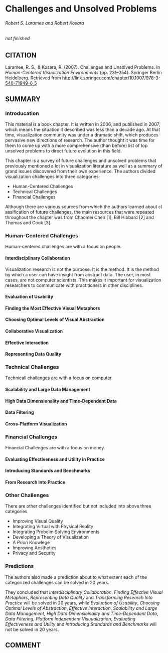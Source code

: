 # Challenges and Unsolved Problems
###### Robert S. Laramee and Robert Kosara
###### not finished

## CITATION
Laramee, R. S., & Kosara, R. (2007). Challenges and Unsolved Problems. In *Human-Centered Visualization Environments* (pp. 231–254). Springer Berlin Heidelberg. Retrieved from http://link.springer.com/chapter/10.1007/978-3-540-71949-6_5

## SUMMARY
### Introducation
This material is a book chapter. It is written in 2006, and published in 2007, which means the situation it described was less than a decade ago. At that time, visualization community was under a dramatic shift, which produces pervasive new directions of research. The author thought it was time for them to come up with a more comprehensive (than before) list of top unsolved problems to direct future evolution in this field.

This chapter is a survey of future challenges and unsolved problems that previously mentioned a lot in visualization literature as well as a summary of grand issues discovered from their own experience. The authors divided visualization challenges into three categories:

* Human-Centered Challenges
* Technical Challenges
* Financial Challenges

Although there are various sources from which the authors learned about cl assification of future challenges, the main resources that were repeated throughout the chapter was from Chaomei Chen [1], Bill Hibbard [2] and Thomas and Cook [3].

### Human-Centered Challenges

Human-centered challenges are with a focus on people.

#### Interdisciplinary Collaboration

Visualization research is not the purpose. It is the method. It is the method by which a user can have insight from abstract data. The user, in most cases, are not computer scientists. This makes it important for visualization researchers to communicate with practitioners in other disciplines.

#### Evaluation of Usability

#### Finding the Most Effective Visual Metaphors

#### Choosing Optimal Levels of Visual Abstraction

#### Collaborative Visualization

#### Effective Interaction

#### Representing Data Quality

### Technical Challenges

Technicall challenges are with a focus on computer.

#### Scalability and Large Data Management

#### High Data Dimensionality and Time-Dependent Data

#### Data Filtering

#### Cross-Platform Visualization

### Financial Challenges

Financial Challenges are with a focus on money.

#### Evaluating Effectiveness and Utility in Practice

#### Introducing Standards and Benchmarks

#### From Research Into Practice

### Other Challenges

There are other challenges identified but not included into above three categories

* Improving Visual Quality
* Integrating Virtual with Physical Reality
* Integrating Probelm Solving Environments
* Developing a Theory of Visualization
* A *Priori* Knowlege
* Improving Aesthetics
* Privacy and Security

### Predictions

The authors also made a prediction about to what extent each of the categorized challenges can be solved in 20 years.

They concluded that *Interdisciplinary Collaboration*, *Finding Effective Visual Metaphors*, *Representing Data Quality* and *Transforming Research Into Practice* will be solved in 20 years, while *Evaluation of Usability*, *Choosing Optimal Levels of Abstraction*, *Effective Interaction*, *Scalability and Large Data Management*, *High Data Dimensioinality and Time-Dependent Data*, *Data Filtering*, *Platform Independent Visuualization*, *Evaluating Effectiveness and Utility* and *Introducing Standards and Benchmarks* will not be solved in 20 years.

## COMMENT

